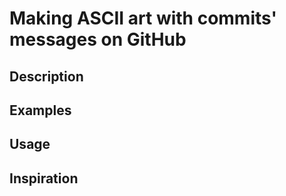 # Making ASCII art with commits' messages on GitHub

## Description



## Examples



## Usage



## Inspiration




